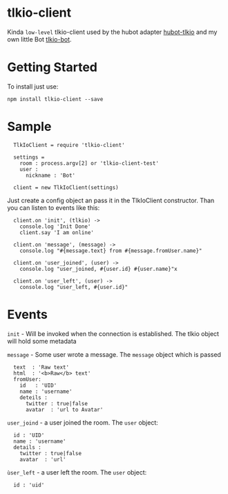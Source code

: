 tlkio-client
===

Kinda `low-level` tlkio-client used by the hubot adapter [hubot-tlkio](https://github.com/FWeinb/hubot-tlkio) and my own little Bot [tlkio-bot](https://github.com/FWeinb/tlkio-bot).

# Getting Started

  To install just use:

  `npm install tlkio-client --save`

# Sample

  ```
    TlkIoClient = require 'tlkio-client'

    settings =
      room : process.argv[2] or 'tlkio-client-test'
      user :
        nickname : 'Bot'

    client = new TlkIoClient(settings)
  ```

  Just create a config object an pass it in the TlkIoClient constructor.
  Than you can listen to events like this:

  ```
    client.on 'init', (tlkio) ->
      console.log 'Init Done'
      client.say 'I am online'

    client.on 'message', (message) ->
      console.log "#{message.text} from #{message.fromUser.name}"

    client.on 'user_joined', (user) ->
      console.log "user_joined, #{user.id} #{user.name}"x

    client.on 'user_left', (user) ->
      console.log "user_left, #{user.id}"
  ```



# Events

  `init`    - Will be invoked when the connection is established. The tlkio object will hold some metadata


  `message` - Some user wrote a message.  The `message` object which is passed

  ```
    text  : 'Raw text'
    html  : '<b>Raw</b> text'
    fromUser:
      id   : 'UID'
      name : 'username'
      deteils :
        twitter : true|false
        avatar  : 'url to Avatar'
  ```


  `user_joind` - a user joined the room. The `user` object:

  ```
    id : 'UID'
    name : 'username'
    details :
      twitter : true|false
      avatar  : 'url'
  ```

  `ùser_left` - a user left the room. The `user` object:

  ```
    id : 'uid'
  ```
